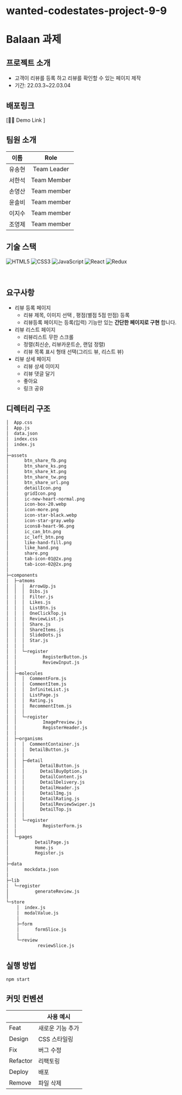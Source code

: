 # wanted-codestates-project-9-9

# Balaan 과제

## 프로젝트 소개

- 고객이 리뷰를 등록 하고 리뷰를 확인할 수 있는 페이지 제작
- 기간: 22.03.3~22.03.04

## 배포링크

[🚀💾 Demo Link ]

## 팀원 소개

|  이름  |    Role     |
| :----: | :---------: |
| 유송현 | Team Leader |
| 서한석 | Team Member |
| 손영산 | Team member |
| 윤솔비 | Team member |
| 이지수 | Team member |
| 조영제 | Team member |

## 기술 스택

![HTML5](https://img.shields.io/badge/html5-%23E34F26.svg?style=for-the-badge&logo=html5&logoColor=white)
![CSS3](https://img.shields.io/badge/css3-%231572B6.svg?style=for-the-badge&logo=css3&logoColor=white)
![JavaScript](https://img.shields.io/badge/javascript-%23323330.svg?style=for-the-badge&logo=javascript&logoColor=%23F7DF1E)
![React](https://img.shields.io/badge/react-%2320232a.svg?style=for-the-badge&logo=react&logoColor=%2361DAFB)
![Redux](https://img.shields.io/badge/redux-%23593d88.svg?style=for-the-badge&logo=redux&logoColor=white)

<br/>

## 요구사항

- 리뷰 등록 페이지
    - 리뷰 제목, 이미지 선택 , 평점(별점 5점 만점) 등록
    - 리뷰등록 페이지는 등록(입력) 기능만 있는 **간단한 페이지로 구현** 합니다.
- 리뷰 리스트 페이지
    - 리뷰리스트 무한 스크롤
    - 정렬(최신순, 리뷰카운트순, 랜덤 정렬)
    - 리뷰 목록 표시 형태 선택(그리드 뷰, 리스트 뷰)
- 리뷰 상세 페이지
    - 리뷰 상세 이미지
    - 리뷰 댓글 달기
    - 좋아요
    - 링크 공유


## 디렉터리 구조

```bash
│  App.css
│  App.js
│  data.json
│  index.css
│  index.js
│
├─assets
│      btn_share_fb.png
│      btn_share_ks.png
│      btn_share_kt.png
│      btn_share_tw.png
│      btn_share_url.png
│      detailIcon.png
│      gridIcon.png
│      ic-new-heart-normal.png
│      icon-box-20.webp
│      icon-more.png
│      icon-star-black.webp
│      icon-star-gray.webp
│      icons8-heart-96.png
│      ic_can_btn.png
│      ic_left_btn.png
│      like-hand-fill.png
│      like_hand.png
│      share.png
│      tab-icon-01@2x.png
│      tab-icon-02@2x.png
│
├─components
│  ├─atmoms
│  │  │  ArrowUp.js
│  │  │  Dibs.js
│  │  │  Filter.js
│  │  │  Likes.js
│  │  │  ListBtn.js
│  │  │  OneClickTop.js
│  │  │  ReviewList.js
│  │  │  Share.js
│  │  │  ShareItems.js
│  │  │  SlideDots.js
│  │  │  Star.js
│  │  │
│  │  └─register
│  │          RegisterButton.js
│  │          ReviewInput.js
│  │
│  ├─molecules
│  │  │  CommentForm.js
│  │  │  CommentItem.js
│  │  │  InfiniteList.js
│  │  │  ListPage.js
│  │  │  Rating.js
│  │  │  RecommentItem.js
│  │  │
│  │  └─register
│  │          ImagePreview.js
│  │          RegisterHeader.js
│  │
│  ├─organisms
│  │  │  CommentContainer.js
│  │  │  DetailButton.js
│  │  │
│  │  ├─detail
│  │  │      DetailButton.js
│  │  │      DetailBuyOption.js
│  │  │      DetailContent.js
│  │  │      DetailDelivery.js
│  │  │      DetailHeader.js
│  │  │      DetailImg.js
│  │  │      DetailRating.js
│  │  │      DetailReviewSwiper.js
│  │  │      DetailTop.js
│  │  │
│  │  └─register
│  │          RegisterForm.js
│  │
│  └─pages
│          DetailPage.js
│          Home.js
│          Register.js
│
├─data
│      mockdata.json
│
├─lib
│  └─register
│          generateReview.js
│
└─store
    │  index.js
    │  modalValue.js
    │
    ├─form
    │      formSlice.js
    │
    └─review
            reviewSlice.js
```

## 실행 방법

```
npm start
```

## 커밋 컨벤션

|          | 사용 예시        |
| -------- | ---------------- |
| Feat     | 새로운 기능 추가 |
| Design   | CSS 스타일링     |
| Fix      | 버그 수정        |
| Refactor | 리팩토링         |
| Deploy   | 배포             |
| Remove   | 파일 삭제        |
